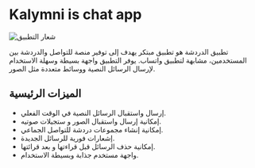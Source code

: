 # Kalymni is chat app

![شعار التطبيق](app_logo.png)

تطبيق الدردشة هو تطبيق مبتكر يهدف إلى توفير منصة للتواصل والدردشة بين المستخدمين، مشابهة لتطبيق واتساب. يوفر التطبيق واجهة بسيطة وسهلة الاستخدام لإرسال الرسائل النصية ووسائط متعددة مثل الصور.

## الميزات الرئيسية

- إرسال واستقبال الرسائل النصية في الوقت الفعلي.
- إمكانية إرسال واستقبال الصور و ستجيلات صوتيه.
- إمكانية إنشاء مجموعات دردشة للتواصل الجماعي.
- إشعارات فورية للرسائل الجديدة.
- إمكانية حذف الرسائل قبل قراءتها و بعد قرائتها.
- واجهة مستخدم جذابة وبسيطة الاستخدام.
